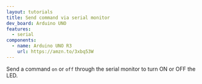 ```yaml
---
layout: tutorials
title: Send command via serial monitor
dev_board: Arduino UNO
features:
  - serial
components:
  - name: Arduino UNO R3
    url: https://amzn.to/3xbq53W
---
```


Send a command `on` or `off` through the serial monitor to turn ON or OFF the LED.
